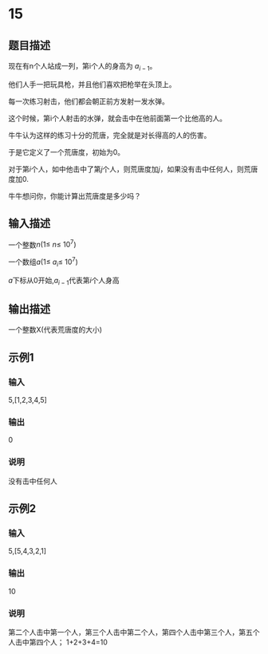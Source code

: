 # 15

## 题目描述

现在有n个人站成一列，第i个人的身高为 $a_{i-1}$。

他们人手一把玩具枪，并且他们喜欢把枪举在头顶上。

每一次练习射击，他们都会朝正前方发射一发水弹。

这个时候，第i个人射击的水弹，就会击中在他前面第一个比他高的人。

牛牛认为这样的练习十分的荒唐，完全就是对长得高的人的伤害。

于是它定义了一个荒唐度，初始为0。

对于第$i$个人，如中他击中了第$j$个人，则荒唐度加$j$，如果没有击中任何人，则荒唐度加0.

牛牛想问你，你能计算出荒唐度是多少吗？

## 输入描述

一个整数$n(1 \leq\ n \leq\ 10^{7})$

一个数组$a(1 \leq\ a_i \leq\ 10^{7})$

$a$下标从$0$开始,$a_{i-1}$代表第$i$个人身高

## 输出描述

一个整数X(代表荒唐度的大小)

## 示例1

### 输入

5,[1,2,3,4,5]

### 输出

0

### 说明

没有击中任何人

## 示例2

### 输入

5,[5,4,3,2,1]

### 输出

10

### 说明

第二个人击中第一个人，第三个人击中第二个人，第四个人击中第三个人，第五个人击中第四个人； 1+2+3+4=10
